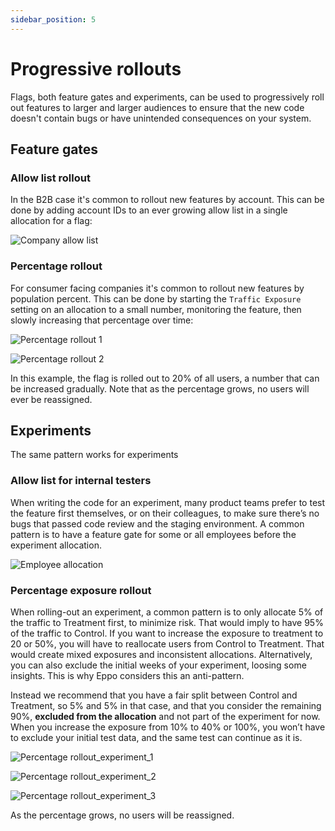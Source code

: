 ```yaml
---
sidebar_position: 5
---
```


# Progressive rollouts

Flags, both feature gates and experiments, can be used to progressively roll out features to larger and larger audiences to ensure that the new code doesn't contain bugs or have unintended consequences on your system.

## Feature gates

### Allow list rollout

In the B2B case it's common to rollout new features by account. This can be done by adding account IDs to an ever growing allow list in a single allocation for a flag:

![Company allow list](/img/feature-flagging/company-allow-list.png)

### Percentage rollout

For consumer facing companies it's common to rollout new features by population percent. This can be done by starting the `Traffic Exposure` setting on an allocation to a small number, monitoring the feature, then slowly increasing
that percentage over time:

![Percentage rollout 1](/img/feature-flagging/percentage-rollout-1.png)

![Percentage rollout 2](/img/feature-flagging/percentage-rollout-2.png)

In this example, the flag is rolled out to 20% of all users, a number that can be increased gradually. Note that as the percentage grows, no users will ever be reassigned.

## Experiments

The same pattern works for experiments

### Allow list for internal testers

When writing the code for an experiment, many product teams prefer to test the feature first themselves, or on their colleagues, to make sure there’s no bugs that passed code review and the staging environment. A common pattern is to have a feature gate for some or all employees before the experiment allocation.

![Employee allocation](/img/feature-flagging/employee-allocation.png)

### Percentage exposure rollout

When rolling-out an experiment, a common pattern is to only allocate 5% of the traffic to Treatment first, to minimize risk. That would imply to have 95% of the traffic to Control. If you want to increase the exposure to treatment to 20 or 50%, you will have to reallocate users from Control to Treatment. That would create mixed exposures and inconsistent allocations. Alternatively, you can also exclude the initial weeks of your experiment, loosing some insights. This is why Eppo considers this an anti-pattern.

Instead we recommend that you have a fair split between Control and Treatment, so 5% and 5% in that case, and that you consider the remaining 90%, **excluded from the allocation** and not part of the experiment for now. When you increase the exposure from 10% to 40% or 100%, you won’t have to exclude your initial test data, and the same test can continue as it is.

![Percentage rollout_experiment_1](/img/feature-flagging/percentage-rollout-experiment-1.png)

![Percentage rollout_experiment_2](/img/feature-flagging/percentage-rollout-experiment-2.png)

![Percentage rollout_experiment_3](/img/feature-flagging/percentage-rollout-experiment-3.png)

 As the percentage grows, no users will be reassigned.
